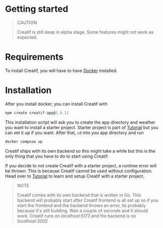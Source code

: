# Getting started

> CAUTION
> 
> Creatif is still deep in alpha stage. Some features might not work as expected.

# Requirements

To install Creatif, you will have to have [Docker](https://docs.docker.com/engine/install/) 
installed.

# Installation

After you install docker, you can install Creatif with

````javascript
npm create creatif-app@1.0.11
````

This installation script will ask you to create the app directory and weather you
want to install a starter project. Starter project is part of [Tutorial](tutorial)
but you can set it up if you want. After that, `cd` into you app directory and
run 

````javascript
docker compose up
````

Creatif ships with its own backend so this might take a while but this is the only
thing that you have to do to start using Creatif.

If you decide to not create Creatif with a starter project, a runtime error will be
thrown. This is because Creatif cannot be used without configuration. Head over to
[Tutorial](tutorial) to learn and setup Creatif with a starter project.

> NOTE
> 
> Creatif comes with its own backend that is written in Go. This backend will probably 
> start after Creatif frontend is all set up so if you start the frontend and the backend throws an error,
> its probably because it's still building. Wait a couple of seconds and it should work.
> Creatif runs on *localhost:5173* and the backend is no *localhost:3002*